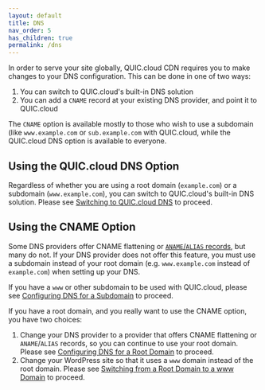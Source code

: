 ```yaml
---
layout: default
title: DNS
nav_order: 5
has_children: true
permalink: /dns
---
```


In order to serve your site globally, QUIC.cloud CDN requires you to make changes to your DNS configuration. This can be done in one of two ways:

1.  You can switch to QUIC.cloud's built-in DNS solution
2.  You can add a `CNAME` record at your existing DNS provider, and point it to QUIC.cloud

The `CNAME` option is available mostly to those who wish to use a subdomain (like `www.example.com` or `sub.example.com` with QUIC.cloud, while the QUIC.cloud DNS option is available to everyone.

## Using the QUIC.cloud DNS Option

Regardless of whether you are using a root domain (`example.com`) or a subdomain (`www.example.com`), you can switch to QUIC.cloud's built-in DNS solution. Please see [Switching to QUIC.cloud DNS](/quic-cloud-doc/dns/quiccloud-dns) to proceed.

## Using the CNAME Option

Some DNS providers offer CNAME flattening or [`ANAME`/`ALIAS` records](https://en.wikipedia.org/wiki/CNAME_record#ANAME_record), but many do not. If your DNS provider does not offer this feature, you must use a subdomain instead of your root domain (e.g. `www.example.com` instead of `example.com`) when setting up your DNS.

If you have a `www` or other subdomain to be used with QUIC.cloud, please see [Configuring DNS for a Subdomain](/quic-cloud-doc/cname-subdomain) to proceed.

If you have a root domain, and you really want to use the CNAME option, you have two choices:

1.  Change your DNS provider to a provider that offers CNAME flattening or `ANAME`/`ALIAS` records, so you can continue to use your root domain. Please see [Configuring DNS for a Root Domain](/quic-cloud-doc/cname-rootdomain) to proceed.
2.  Change your WordPress site so that it uses a `www` domain instead of the root domain. Please see [Switching from a Root Domain to a www Domain](/quic-cloud-doc/root-www) to proceed.

